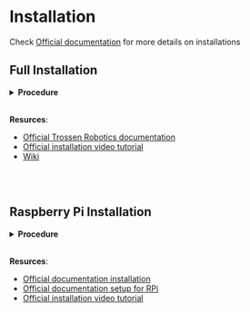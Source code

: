 # Installation

Check [Official documentation](https://docs.trossenrobotics.com/interbotix_xsarms_docs/ros_interface/ros1/software_setup.html) for more details on installations

## Full Installation
<details>
  <summary><strong>Procedure</strong></summary>

  (requirements: Ubuntu Linux 18.04, **20.04**, or 22.04)

Full descktop installaition:

```
sudo apt install curl
curl 'https://raw.githubusercontent.com/Interbotix/interbotix_ros_manipulators/main/interbotix_ros_xsarms/install/amd64/xsarm_amd64_install.sh' > xsarm_amd64_install.sh
chmod +x xsarm_amd64_install.sh
./xsarm_amd64_install.sh -d noetic
```

→  end up with this [Repo](https://github.com/Interbotix)
→ Correct installation checks:

    ```
    source /opt/ros/$ROS_DISTRO/setup.bash
    source ~/interbotix_ws/devel/setup.bash
    rospack list | grep interbotix
    ```
  Specific packages you should confirm have been built are interbotix_xs_sdk, interbotix_xs_msgs, and interbotix_xs_modules. These serve as the fundamental core of the ROS 1 Interface and are required to use it. If these are missing, check the installation script’s output for errors.

</details>

<br>

**Resurces**:

- [Official Trossen Robotics documentation](https://docs.trossenrobotics.com/interbotix_xsarms_docs/ros_interface/ros1/software_setup.html#requirements)
- [Official installation video tutorial](https://www.youtube.com/watch?v=kZx2tNVfQAQ&list=PL8X3t2QTE54sMTCF59t0pTFXgAmdf0Y9t&index=4&t=31s)
- [Wiki](http://wiki.ros.org/xseries_arms)


<br>
<br>

## Raspberry Pi Installation

<details>
  <summary><strong>Procedure</strong></summary>

1. Format SD card of RPi

2. Flush Ubuntu Server 20.04.5 LTS 64 bits in to the SD card of RPi
  > I used [Raspberry Pi imager](https://www.raspberrypi.com/software/):
  >> Chose OS → Other general Purpose OS → Ubuntu → Ubuntu Server 20.04.5 LTS 64 bits

3. Plug in SD card into the RPi and wait for booting

4. Run this comands:

    ```
    sudo apt update && sudo apt upgrade
    sudo reboot

    sudo apt install ubuntu-mate-desktop
    sudo reboot
    ```

5. At boot, the monitor should now display a login screen (instead of the terminal prompts from before). Before logging in, click the Ubuntu sign next to the username text box, and select ‘MATE’ as the desktop environment.

>6. Modify max CPU clock frequency from 1.5GHz to 2GHz
>
>    ```
>    cd /boot/firmware/
>    sudo nano usercfg.txt
>
>    over_voltage=6
>    arm_freq=2000
>    sudo reboot
>    ```

>7. Give a user sudo privileges without requiring a password
>
>    ```
>    sudo visudo
>
>    At bottom add: pibot ALL=(ALL) NOPASSWD:ALL
>    ```

> 8. Fix Bluetooth issues → the Bluetooth module on the Pi 4 is by default disabled ⇒ sudo apt install pi-bluetooth

9. INSTALL ROS & PACKAGES ON PI ([Raspberry Pi 4B (ARM64 Architecture)](https://docs.trossenrobotics.com/interbotix_xsarms_docs/ros_interface/ros1/software_setup.html#raspberry-pi-4b-arm64-architecture))

  ```
  $sudo apt install curl
  $curl 'https://raw.githubusercontent.com/Interbotix/interbotix_ros_manipulators/main/interbotix_ros_xsarms/install/rpi4/xsarm_rpi4_install.sh' > xsarm_rpi4_install.sh
  $chmod +x xsarm_rpi4_install.sh
  $./xsarm_rpi4_install.sh -d noetic
  ```

10. INSTALL ROS & PACKAGES ON PERSONAL LINUX COMPUTER ([Remote Install](https://docs.trossenrobotics.com/interbotix_xsarms_docs/ros_interface/ros1/software_setup.html#remote-install)):

  - Be aware that the installation script will export the ROS_MASTER_URI environment variable in your personal computer’s ~/.bashrc file to http://<hostname>.local:11311. Make sure to comment out this line when done monitoring or your personal computer will complain about not being able to find its ROS Master.

11. Check that the Interbotix ROS packages were installed correctly. The command and example output are below:

  ```
  $source /opt/ros/$ROS_DISTRO/setup.bash
  $source ~/interbotix_ws/devel/setup.bash
  $rospack list | grep interbotix
  ```

  remember to comment out the .bashrc

</details>

<br>

**Resurces**:

- [Official documentation installation](https://docs.trossenrobotics.com/interbotix_xsarms_docs/ros_interface/ros1/software_setup.html#raspberry-pi-4b-arm64-architecture)
- [Official documentation setup for RPi](https://docs.trossenrobotics.com/interbotix_xsarms_docs/ros_interface/ros1/raspberry_pi_setup.html)
- [Official installation video tutorial](https://www.youtube.com/watch?v=kZx2tNVfQAQ&list=PL8X3t2QTE54sMTCF59t0pTFXgAmdf0Y9t&index=4&t=31s)

